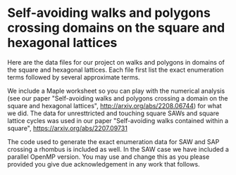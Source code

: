 # Self-avoiding walks and polygons crossing domains on the square and hexagonal lattices
Here are the data files for our project on walks and polygons in domains of the square and hexagonal lattices. 
Each file first list the exact enumeration terms followed by several approximate terms. 

We include a Maple worksheet so you can play with the numerical analysis (see our paper "Self-avoiding walks and polygons crossing a domain on the square and
  hexagonal lattices", http://arxiv.org/abs/2208.06744) for what we did. The data for unresttricted and touching square SAWs and square lattice cycles was used in our paper "Self-avoiding walks contained within a square", https://arxiv.org/abs/2207.09731

The code used to generate the exact enumeration data for SAW and SAP crossing a rhombus is included as well. In the SAW case we have included a parallel OpenMP version. You may use and change this as you please provided you give due acknowledgement in any work that follows.
